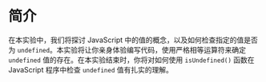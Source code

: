 # 简介

在本实验中，我们将探讨 JavaScript 中的值的概念，以及如何检查指定的值是否为 `undefined`。本实验将让你亲身体验编写代码，使用严格相等运算符来确定 `undefined` 值的存在。在本实验结束时，你将对如何使用 `isUndefined()` 函数在 JavaScript 程序中检查 `undefined` 值有扎实的理解。
